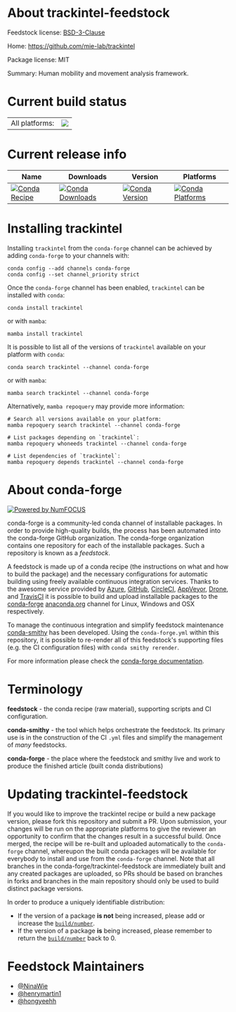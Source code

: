 About trackintel-feedstock
==========================

Feedstock license: [BSD-3-Clause](https://github.com/conda-forge/trackintel-feedstock/blob/main/LICENSE.txt)

Home: https://github.com/mie-lab/trackintel

Package license: MIT

Summary: Human mobility and movement analysis framework.

Current build status
====================


<table><tr><td>All platforms:</td>
    <td>
      <a href="https://dev.azure.com/conda-forge/feedstock-builds/_build/latest?definitionId=18675&branchName=main">
        <img src="https://dev.azure.com/conda-forge/feedstock-builds/_apis/build/status/trackintel-feedstock?branchName=main">
      </a>
    </td>
  </tr>
</table>

Current release info
====================

| Name | Downloads | Version | Platforms |
| --- | --- | --- | --- |
| [![Conda Recipe](https://img.shields.io/badge/recipe-trackintel-green.svg)](https://anaconda.org/conda-forge/trackintel) | [![Conda Downloads](https://img.shields.io/conda/dn/conda-forge/trackintel.svg)](https://anaconda.org/conda-forge/trackintel) | [![Conda Version](https://img.shields.io/conda/vn/conda-forge/trackintel.svg)](https://anaconda.org/conda-forge/trackintel) | [![Conda Platforms](https://img.shields.io/conda/pn/conda-forge/trackintel.svg)](https://anaconda.org/conda-forge/trackintel) |

Installing trackintel
=====================

Installing `trackintel` from the `conda-forge` channel can be achieved by adding `conda-forge` to your channels with:

```
conda config --add channels conda-forge
conda config --set channel_priority strict
```

Once the `conda-forge` channel has been enabled, `trackintel` can be installed with `conda`:

```
conda install trackintel
```

or with `mamba`:

```
mamba install trackintel
```

It is possible to list all of the versions of `trackintel` available on your platform with `conda`:

```
conda search trackintel --channel conda-forge
```

or with `mamba`:

```
mamba search trackintel --channel conda-forge
```

Alternatively, `mamba repoquery` may provide more information:

```
# Search all versions available on your platform:
mamba repoquery search trackintel --channel conda-forge

# List packages depending on `trackintel`:
mamba repoquery whoneeds trackintel --channel conda-forge

# List dependencies of `trackintel`:
mamba repoquery depends trackintel --channel conda-forge
```


About conda-forge
=================

[![Powered by
NumFOCUS](https://img.shields.io/badge/powered%20by-NumFOCUS-orange.svg?style=flat&colorA=E1523D&colorB=007D8A)](https://numfocus.org)

conda-forge is a community-led conda channel of installable packages.
In order to provide high-quality builds, the process has been automated into the
conda-forge GitHub organization. The conda-forge organization contains one repository
for each of the installable packages. Such a repository is known as a *feedstock*.

A feedstock is made up of a conda recipe (the instructions on what and how to build
the package) and the necessary configurations for automatic building using freely
available continuous integration services. Thanks to the awesome service provided by
[Azure](https://azure.microsoft.com/en-us/services/devops/), [GitHub](https://github.com/),
[CircleCI](https://circleci.com/), [AppVeyor](https://www.appveyor.com/),
[Drone](https://cloud.drone.io/welcome), and [TravisCI](https://travis-ci.com/)
it is possible to build and upload installable packages to the
[conda-forge](https://anaconda.org/conda-forge) [anaconda.org](https://anaconda.org/)
channel for Linux, Windows and OSX respectively.

To manage the continuous integration and simplify feedstock maintenance
[conda-smithy](https://github.com/conda-forge/conda-smithy) has been developed.
Using the ``conda-forge.yml`` within this repository, it is possible to re-render all of
this feedstock's supporting files (e.g. the CI configuration files) with ``conda smithy rerender``.

For more information please check the [conda-forge documentation](https://conda-forge.org/docs/).

Terminology
===========

**feedstock** - the conda recipe (raw material), supporting scripts and CI configuration.

**conda-smithy** - the tool which helps orchestrate the feedstock.
                   Its primary use is in the construction of the CI ``.yml`` files
                   and simplify the management of *many* feedstocks.

**conda-forge** - the place where the feedstock and smithy live and work to
                  produce the finished article (built conda distributions)


Updating trackintel-feedstock
=============================

If you would like to improve the trackintel recipe or build a new
package version, please fork this repository and submit a PR. Upon submission,
your changes will be run on the appropriate platforms to give the reviewer an
opportunity to confirm that the changes result in a successful build. Once
merged, the recipe will be re-built and uploaded automatically to the
`conda-forge` channel, whereupon the built conda packages will be available for
everybody to install and use from the `conda-forge` channel.
Note that all branches in the conda-forge/trackintel-feedstock are
immediately built and any created packages are uploaded, so PRs should be based
on branches in forks and branches in the main repository should only be used to
build distinct package versions.

In order to produce a uniquely identifiable distribution:
 * If the version of a package **is not** being increased, please add or increase
   the [``build/number``](https://docs.conda.io/projects/conda-build/en/latest/resources/define-metadata.html#build-number-and-string).
 * If the version of a package **is** being increased, please remember to return
   the [``build/number``](https://docs.conda.io/projects/conda-build/en/latest/resources/define-metadata.html#build-number-and-string)
   back to 0.

Feedstock Maintainers
=====================

* [@NinaWie](https://github.com/NinaWie/)
* [@henrymartin1](https://github.com/henrymartin1/)
* [@hongyeehh](https://github.com/hongyeehh/)

